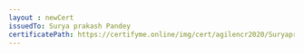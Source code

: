 ```yaml
--- 
layout : newCert 
issuedTo: Surya prakash Pandey 
certificatePath: https://certifyme.online/img/cert/agilencr2020/SuryaprakashPandey_eddbd.png
--- 
```

